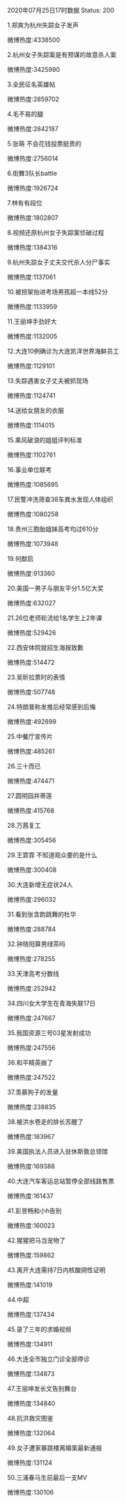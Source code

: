 2020年07月25日17时数据
Status: 200

1.郑爽为杭州失踪女子发声

微博热度:4338500

2.杭州女子失踪案是有预谋的故意杀人案

微博热度:3425990

3.全民征名英雄帖

微博热度:2859702

4.毛不易的腿

微博热度:2842187

5.张萌 不会花钱投票挺贵的

微博热度:2756014

6.街舞3队长battle

微博热度:1926724

7.林有有段位

微博热度:1802807

8.视频还原杭州女子失踪案侦破过程

微博热度:1384316

9.杭州失踪女子丈夫交代杀人分尸事实

微博热度:1137061

10.被担架抬进考场男孩超一本线52分

微博热度:1133959

11.王丽坤手劲好大

微博热度:1132005

12.大连10例确诊为大连凯洋世界海鲜员工

微博热度:1129101

13.失踪遇害女子丈夫被抓现场

微博热度:1124741

14.送给女朋友的衣服

微博热度:1114015

15.乘风破浪的姐姐评判标准

微博热度:1102761

16.事业单位联考

微博热度:1085695

17.民警冲洗筛查38车粪水发现人体组织

微博热度:1080258

18.贵州三胞胎姐妹高考均过610分

微博热度:1073948

19.何猷启

微博热度:913360

20.美国一男子与朋友平分1.5亿大奖

微博热度:632027

21.26位老师轮流给1名学生上2年课

微博热度:529426

22.西安体院就招生海报致歉

微博热度:514472

23.吴昕拉票时的表情

微博热度:507748

24.特朗普称发推后经常感到后悔

微博热度:492899

25.中餐厅宣传片

微博热度:485261

26.三十而已

微博热度:474471

27.圆明园并蒂莲

微博热度:415768

28.万茜复工

微博热度:305456

29.王霏霏 不知道观众要的是什么

微博热度:300408

30.大连新增无症状24人

微博热度:296032

31.看到张含韵跳舞的杜华

微博热度:288784

32.钟晓阳算男绿茶吗

微博热度:278255

33.天津高考分数线

微博热度:252942

34.四川女大学生在青海失联17日

微博热度:247667

35.我国资源三号03星发射成功

微博热度:247556

36.和平精英崩了

微博热度:247522

37.羡慕狗子的发量

微博热度:238835

38.被洪水卷走的排长苏醒了

微博热度:183967

39.美国执法人员进入驻休斯敦总领馆

微博热度:169388

40.大连汽车客运总站暂停全部线路售票

微博热度:161437

41.彭昱畅和小h告别

微博热度:160023

42.猩猩把马当宠物了

微博热度:159862

43.离开大连需持7日内核酸阴性证明

微博热度:141019

44.中超

微博热度:137434

45.录了三年的求婚视频

微博热度:134911

46.大连全市独立门诊全部停诊

微博热度:134873

47.王丽坤发长文告别舞台

微博热度:134840

48.抗洪救灾图鉴

微博热度:132064

49.女子遭家暴跳楼离婚案最新通报

微博热度:131124

50.三浦春马生前最后一支MV

微博热度:130106

